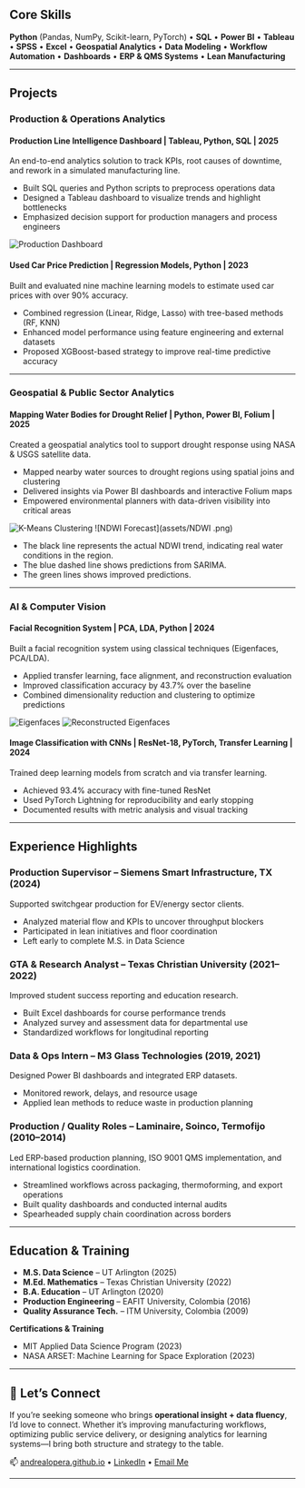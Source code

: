 ## Core Skills
**Python** (Pandas, NumPy, Scikit-learn, PyTorch) • **SQL** • **Power BI** • **Tableau** • **SPSS** • **Excel** • **Geospatial Analytics** • **Data Modeling** • **Workflow Automation** • **Dashboards** • **ERP & QMS Systems** • **Lean Manufacturing**

---

## Projects

### Production & Operations Analytics

#### Production Line Intelligence Dashboard | Tableau, Python, SQL | 2025  
An end-to-end analytics solution to track KPIs, root causes of downtime, and rework in a simulated manufacturing line.  
- Built SQL queries and Python scripts to preprocess operations data  
- Designed a Tableau dashboard to visualize trends and highlight bottlenecks  
- Emphasized decision support for production managers and process engineers

![Production Dashboard](assets/production_thumbnail.png)


#### Used Car Price Prediction | Regression Models, Python | 2023  
Built and evaluated nine machine learning models to estimate used car prices with over 90% accuracy.  
- Combined regression (Linear, Ridge, Lasso) with tree-based methods (RF, KNN)  
- Enhanced model performance using feature engineering and external datasets  
- Proposed XGBoost-based strategy to improve real-time predictive accuracy  

---

### Geospatial & Public Sector Analytics

#### Mapping Water Bodies for Drought Relief | Python, Power BI, Folium | 2025  
Created a geospatial analytics tool to support drought response using NASA & USGS satellite data.  
- Mapped nearby water sources to drought regions using spatial joins and clustering  
- Delivered insights via Power BI dashboards and interactive Folium maps  
- Empowered environmental planners with data-driven visibility into critical areas  

![K-Means Clustering](assets/K_Means_clustering.png)
![NDWI Forecast](assets/NDWI .png)
- The black line represents the actual NDWI trend, indicating real water conditions in the region.
- The blue dashed line shows predictions from SARIMA.
- The green lines shows improved predictions.

---

### AI & Computer Vision

#### Facial Recognition System | PCA, LDA, Python | 2024  
Built a facial recognition system using classical techniques (Eigenfaces, PCA/LDA).  
- Applied transfer learning, face alignment, and reconstruction evaluation  
- Improved classification accuracy by 43.7% over the baseline  
- Combined dimensionality reduction and clustering to optimize predictions

![Eigenfaces](assets/eigenfaces_grid.png)
![Reconstructed Eigenfaces](assets/reconstructed_faces_grid.png)

#### Image Classification with CNNs | ResNet-18, PyTorch, Transfer Learning | 2024  
Trained deep learning models from scratch and via transfer learning.  
- Achieved 93.4% accuracy with fine-tuned ResNet  
- Used PyTorch Lightning for reproducibility and early stopping  
- Documented results with metric analysis and visual tracking  

---

## Experience Highlights

### Production Supervisor – **Siemens Smart Infrastructure**, TX (2024)  
Supported switchgear production for EV/energy sector clients.  
- Analyzed material flow and KPIs to uncover throughput blockers  
- Participated in lean initiatives and floor coordination  
- Left early to complete M.S. in Data Science

### GTA & Research Analyst – **Texas Christian University** (2021–2022)  
Improved student success reporting and education research.  
- Built Excel dashboards for course performance trends  
- Analyzed survey and assessment data for departmental use  
- Standardized workflows for longitudinal reporting

### Data & Ops Intern – **M3 Glass Technologies** (2019, 2021)  
Designed Power BI dashboards and integrated ERP datasets.  
- Monitored rework, delays, and resource usage  
- Applied lean methods to reduce waste in production planning  

### Production / Quality Roles – **Laminaire, Soinco, Termofijo** (2010–2014)  
Led ERP-based production planning, ISO 9001 QMS implementation, and international logistics coordination.  
- Streamlined workflows across packaging, thermoforming, and export operations  
- Built quality dashboards and conducted internal audits  
- Spearheaded supply chain coordination across borders  

---

## Education & Training

- **M.S. Data Science** – UT Arlington (2025)  
- **M.Ed. Mathematics** – Texas Christian University (2022)  
- **B.A. Education** – UT Arlington (2020)  
- **Production Engineering** – EAFIT University, Colombia (2016)  
- **Quality Assurance Tech.** – ITM University, Colombia (2009)

**Certifications & Training**  
- MIT Applied Data Science Program (2023)  
- NASA ARSET: Machine Learning for Space Exploration (2023)

---

## 🤝 Let’s Connect

If you’re seeking someone who brings **operational insight + data fluency**, I’d love to connect. Whether it’s improving manufacturing workflows, optimizing public service delivery, or designing analytics for learning systems—I bring both structure and strategy to the table.

📫 [andrealopera.github.io](https://andrea-lopera.github.io/portfolio.github.io/) • [LinkedIn](https://www.linkedin.com/in/andrea-lopera-math1984/) • [Email Me](mailto:loperaandreaa@gmail.com)

---








